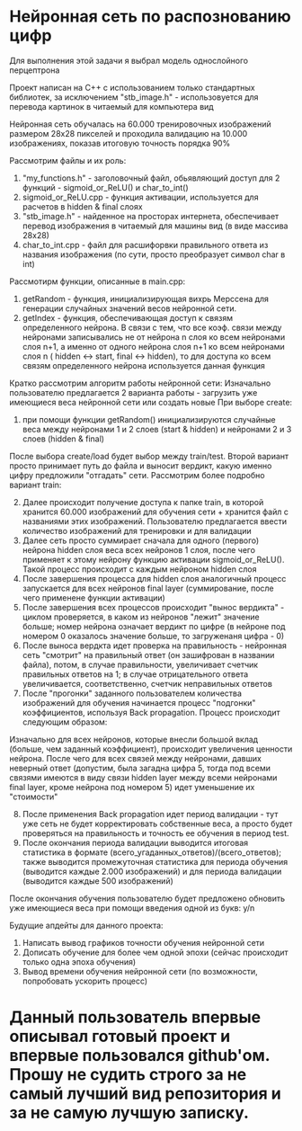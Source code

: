 # Нейронная сеть по распознованию цифр
Для выполнения этой задачи я выбрал модель однослойного перцептрона

Проект написан на С++ с использованием только стандартных библиотек, за исключением "stb_image.h" - использовуется для перевода картинок в читаемый для компьютера вид

Нейронная сеть обучалась на 60.000 тренировочных изображений размером 28х28 пикселей и проходила валидацию на 10.000 изображениях, показав итоговую точность порядка 90% 

Рассмотрим файлы и их роль:

1. "my_functions.h" - заголовочный файл, обьявляющий доступ для 2 функций - sigmoid_or_ReLU() и char_to_int()
2. sigmoid_or_ReLU.cpp - функция активации, используется для расчетов в hidden & final слоях
3. "stb_image.h" - найденное на просторах интернета, обеспечивает перевод изображения в читаемый для машины вид (в виде массива 28х28)
4. char_to_int.cpp - файл для расшифорвки правильного ответа из названия изображения (по сути, просто преобразует символ char в int)

Рассмотирм функции, описанные в main.cpp:

1. getRandom - функция, инициализирующая вихрь Мерссена для генерации случайных значений весов нейронной сети. 
2. getIndex - функция, обеспечивающая доступ к связям определенного нейрона. В связи с тем, что все коэф. связи между нейронами записывались не от нейрона n слоя ко всем нейронами слоя n+1, а именно от одного нейрона слоя n+1 ко всем нейронами слоя n ( hidden <-> start, final <-> hidden), то для доступа ко всем связям определенного нейрона используется данная функция

Кратко рассмотрим алгоритм работы нейронной сети:
Изначально пользователю предлагается 2 варианта работы - загрузить уже имеющиеся веса нейронной сети или создать новые
При выборе create:
1. при помощи функции getRandom() инициализируются случайные веса между нейронами 1 и 2 слоев (start & hidden) и нейронами 2 и 3 слоев (hidden & final)

После выбора create/load будет выбор между train/test. Второй вариант просто принимает путь до файла и выносит вердикт, какую именно цифру предложили "отгадать" сети. Рассмотрим более подробно вариант train:

2. Далее происходит получение доступа к папке train, в которой хранится 60.000 изображений для обучения сети + хранится файл с названиями этих изображений. Пользователю предлагается ввести количество изображений для тренировки и для валидации
3. Далее сеть просто суммирает сначала для одного (первого) нейрона hidden слоя веса всех нейронов 1 слоя, после чего применяет к этому нейрону функцию активации sigmoid_or_ReLU(). Такой процесс происходит с каждым нейроном hidden слоя
4. После завершения процесса для hidden слоя аналогичный процесс запускается для всех нейронов final layer (cуммирование, после чего применене функции активации)
5. После завершения всех процессов происходит "вынос вердикта" - циклом проверяется, в каком из нейронов "лежит" значение больше; номер нейрона означает вердикт по цифре (в нейроне под номером 0 оказалось значение больше, то загруженаня цифра - 0)
6. После выноса вердкта идет проверка на правильность - нейронная сеть "смотрит" на правильный ответ (он зашифрован в названии файла), потом, в случае правильности, увеличивает счетчик правильных ответов на 1; в случае отрицательного ответа увеличивается, соответственно, счетчик неправильных ответов
7. После "прогонки" заданного пользователем количества изображений для обучения начинается процесс "подгонки" коэффициентов, используя Back propagation. Процесс происходит следующим образом: 

Изначально для всех нейронов, которые внесли большой вклад (больше, чем заданный коэффициент), происходит увеличения ценности нейрона.
После чего для всех связей между нейронами, давших неверный ответ (допустим, была загадна цифра 5, тогда под всеми связями имеются в виду связи hidden layer между всеми нейронами final layer, кроме нейрона под номером 5) идет уменьшение их "стоимости"

8. После применения Back propagation идет период валидации - тут уже сеть не будет корректировать собственные веса, а просто будет проверяться на правильность и точность ее обучения в период test.
9. После окончания периода валидации выводится итоговая статистика в формате (всего_угаданных_ответов)/(всего_ответов); также выводится промежуточная статистика для периода обучения (выводится каждые 2.000 изображений) и для периода валидации (выводится каждые 500 изображений)

После окончания обучения пользователю будет предложено обновить уже имеющиеся веса при помощи введения одной из букв: y/n

Будущие апдейты для данного проекта:
1. Написать вывод графиков точности обучения нейронной сети
2. Дописать обучение для более чем одной эпохи (сейчас происходит только одна эпоха обучения)
3. Вывод времени обучения нейронной сети (по возможности, попробовать ускорить процесс)



# Данный пользователь впервые описывал готовый проект и впервые пользовался github'ом. Прошу не судить строго за не самый лучший вид репозитория и за не самую лучшую записку.
